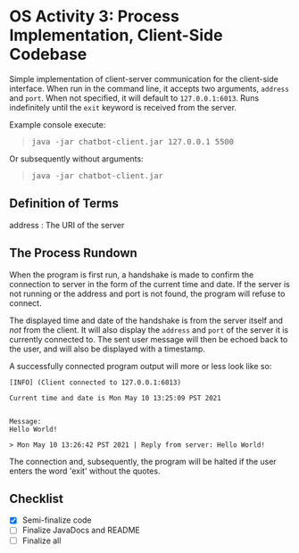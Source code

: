 OS Activity 3: Process Implementation, Client-Side Codebase
=========================

Simple implementation of client-server communication for the client-side interface. When run in the command line, it accepts two arguments, `address` and `port`. When not specified, it will default to `127.0.0.1:6013`. Runs indefinitely until the `exit` keyword is received from the server.

Example console execute: 

<blockquote>
<pre>
java -jar chatbot-client.jar 127.0.0.1 5500
</pre>
</blockquote>

Or subsequently without arguments: 

<blockquote>
<pre>
java -jar chatbot-client.jar
</pre>
</blockquote>

## Definition of Terms
address
: The URI of the server

## The Process Rundown
When the program is first run, a handshake is made to confirm the connection to server in the form of the current time and date. If the server is not running or the address and port is not found, the program will refuse to connect.

The displayed time and date of the handshake is from the server itself and *not* from the client. It will also display the `address` and `port` of the server it is currently connected to. The sent user message will then be echoed back to the user, and will also be displayed with a timestamp.

A successfully connected program output will more or less look like so:

```
[INFO] (Client connected to 127.0.0.1:6013)

Current time and date is Mon May 10 13:25:09 PST 2021


Message:
Hello World!

> Mon May 10 13:26:42 PST 2021 | Reply from server: Hello World!
```

The connection and, subsequently, the program will be halted if the user enters the word 'exit' without the quotes.

## Checklist
- [x] Semi-finalize code
- [ ] Finalize JavaDocs and README
- [ ] Finalize all